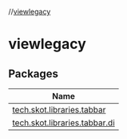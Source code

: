 //[viewlegacy](index.md)

# viewlegacy

## Packages

| Name |
|---|
| [tech.skot.libraries.tabbar](viewlegacy/tech.skot.libraries.tabbar/index.md) |
| [tech.skot.libraries.tabbar.di](viewlegacy/tech.skot.libraries.tabbar.di/index.md) |
